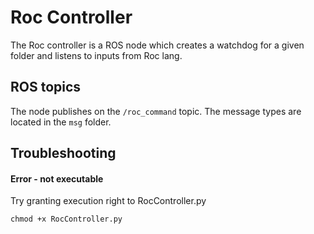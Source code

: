 # Roc Controller

The Roc controller is a ROS node which creates a watchdog for a given folder and listens to inputs from Roc lang.

## ROS topics
The node publishes on the `/roc_command` topic. The message types are located in the `msg` folder.

## Troubleshooting
#### Error - not executable
Try granting execution right to RocController.py
```
chmod +x RocController.py
```
